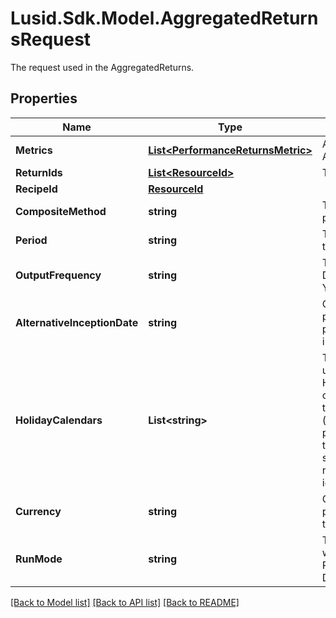 # Lusid.Sdk.Model.AggregatedReturnsRequest
The request used in the AggregatedReturns.

## Properties

Name | Type | Description | Notes
------------ | ------------- | ------------- | -------------
**Metrics** | [**List&lt;PerformanceReturnsMetric&gt;**](PerformanceReturnsMetric.md) | A list of metrics to calculate in the AggregatedReturns. | 
**ReturnIds** | [**List&lt;ResourceId&gt;**](ResourceId.md) | The Scope and code of the returns. | [optional] 
**RecipeId** | [**ResourceId**](ResourceId.md) |  | [optional] 
**CompositeMethod** | **string** | The method used to calculate the Portfolio performance: Equal/Asset. | [optional] 
**Period** | **string** | The type of the returns used to calculate the aggregation result: Daily/Monthly. | [optional] 
**OutputFrequency** | **string** | The type of calculated output: Daily/Weekly/Monthly/Quarterly/Half-Yearly/Yearly. | [optional] 
**AlternativeInceptionDate** | **string** | Optional - either a date, or the key for a portfolio property containing a date. If provided, the given date will override the inception date for this request. | [optional] 
**HolidayCalendars** | **List&lt;string&gt;** | The holiday calendar(s) that should be used in determining the date schedule. Holiday calendar(s) are supplied by their codes, for example, &#39;CoppClark&#39;. Note that when the calendars are not available (e.g. when the user has insufficient permissions), a recipe setting will be used to determine whether the whole batch should then fail or whether the calendar not being available should simply be ignored. | [optional] 
**Currency** | **string** | Optional - either a string or a property. If provided, the results will be converted to the specified currency | [optional] 
**RunMode** | **string** | The dates the AggregatedReturns output will be calculated: ReturnData/WeekDays/AllDays/MonthEnd. Defaults to ReturnData. | [optional] 

[[Back to Model list]](../README.md#documentation-for-models) [[Back to API list]](../README.md#documentation-for-api-endpoints) [[Back to README]](../README.md)

